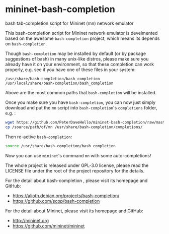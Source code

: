 # mininet-bash-completion
bash tab-completion script for Mininet (mn) network emulator

This bash-completion script for Mininet network emulator is develmented
based on the awesome `bash-completion` project, which means its depends on
`bash-completion`.

Though `bash-completion` may be installed by default (or by package suggestions
of bash) in many unix-like distros, please make sure you already have it
on your environment, so that these completion can work properly, e.g. see
if you have one of these files in your system:


```
/usr/share/bash-completion/bash_completion
/usr/local/share/bash-completion/bash_completion
```

Above are the most common paths that `bash-completion` will be installed.

Once you make sure you have `bash-completion`, you can now just simply download
and put the `mn` script into `bash-completion`'s `completions` folder, e.g. :

```sh
wget https://github.com/PeterDaveHello/mininet-bash-completion/raw/master/mn
cp /source/path/of/mn /usr/share/bash-completion/completions/
```

Then re-active `bash-completion`:

```sh
source /usr/share/bash-completion/bash_completion
```

Now you can use `mininet`'s command `mn` with some auto-completions!


The whole project is released under GPL-3.0 license, please read the LICENSE
file under the root of the project repository for the details.

For the detail about bash-completion , please visit its homepage and GitHub:
 - https://alioth.debian.org/projects/bash-completion/
 - https://github.com/scop/bash-completion

For the detail about Mininet, please visit its homepage and GitHub:
 - http://mininet.org
 - https://github.com/mininet/mininet
